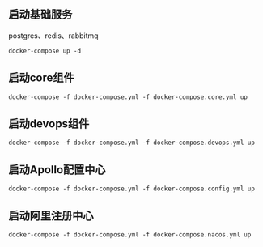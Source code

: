 

## 启动基础服务

postgres、redis、rabbitmq
 
`docker-compose up -d`

## 启动core组件

`docker-compose -f docker-compose.yml -f docker-compose.core.yml up`

## 启动devops组件

`docker-compose -f docker-compose.yml -f docker-compose.devops.yml up`

## 启动Apollo配置中心

`docker-compose -f docker-compose.yml -f docker-compose.config.yml up`

## 启动阿里注册中心

`docker-compose -f docker-compose.yml -f docker-compose.nacos.yml up`